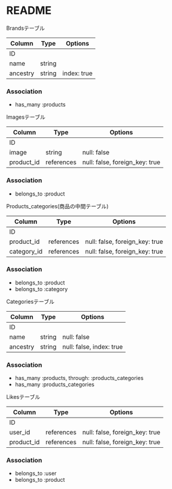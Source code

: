 # README
<!-- 
Usersテーブル

|Column|Type|Options|
|------|----|-------|
|ID|||
|e-mail|string|null: false, unique: true|
|pass|string|null: false|
|family_name|string|null: false|
|first_name|string|null: false
|family_name_kana|string|null: false|
|first_name_kana|string|null:false|
|nickname|string|null: false|
|profile_text|text||

### Association
- has_one :address
- has_many :buyed_products, foreign_key: "buyer_id", class_name: "Products"
- has_many :saling_products, -> { where("buyer_id is NULL") }, foreign_key: "saler_id", class_name: "Products"
- has_many :sold_products, -> { where("buyer_id is not NULL") }, foreign_key: "saler_id", class_name: "Products"



Addressesテーブル

|Column|Type|Options|
|------|----|-------|
|ID|||
|postal_code|integer|null: false|
|prefecture|string|null: false|
|city|string|null: false|
|address|string|null: false|
|building|string||
|user_id|references|null: false, foreign_key: true|

### Association
- belongs_to :user



Productsテーブル

|Column|Type|Options|
|------|----|-------|
|ID|||
|name|string|null: false, index: true|
|price|integer|null: false|
|publish_status|integer|null: false, default: 0|
|text|text|null: false|
|size|string|null: false, default: 0|
|item_status|integer|null: false|
|shipping_charges|string|null: false|
|shipping_origin_area|string|null: false|
|days_to_ship|string|null: false|
|saler_id|references|null: false, foreign_key: true|
|buyer_id|references|null: false, foreign_key: true|

### Association
- has_many :categories,  through: :products_categories
- has_many :products_categories
- has_many :likes
- has_many :images
- belongs_to :brand
- belongs_to :saler, class_name: "User"
- belongs_to :buyer, class_name: "User" -->


Brandsテーブル

|Column|Type|Options|
|------|----|-------|
|​ID|||
|name|string||
|ancestry|string|index: true|

### Association
- has_many :products



Imagesテーブル

|Column|Type|Options|
|------|----|-------|
|ID|||
|image|string|null: false|
|product_id|references|null: false, foreign_key: true|

### Association
- belongs_to :product



Products_categories(商品の中間テーブル)

|Column|Type|Options|
|------|----|-------|
|ID|||
|product_id|references|null: false, foreign_key: true|
|category_id|references|null: false, foreign_key: true|

### Association
- belongs_to :product
- belongs_to :category



Categoriesテーブル

|Column|Type|Options|
|------|----|-------|
|ID|||
|name|string|null: false|
|ancestry|string|null: false, index: true|

### Association
- has_many :products,  through: :products_categories
- has_many :products_categories



Likesテーブル

|Column|Type|Options|
|------|----|-------|
|ID|||
|user_id|references|null: false, foreign_key: true|
|product_id|references|null: false, foreign_key: true|

### Association
- belongs_to :user
- belongs_to :product